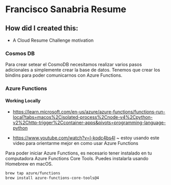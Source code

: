 # Francisco Sanabria Resume

## How did I created this:

- A Cloud Resume Challenge motivation


### Cosmos DB

Para crear setear el CosmoDB necesitamos realizar varios pasos adicionales a simplemente crear la base de datos. Tenemos que crear los bindins para poder comunicarnos con Azure Functions.

### Azure Functions

#### Working Locally

- https://learn.microsoft.com/en-us/azure/azure-functions/functions-run-local?tabs=macos%2Cisolated-process%2Cnode-v4%2Cpython-v2%2Chttp-trigger%2Ccontainer-apps&pivots=programming-language-python

- https://www.youtube.com/watch?v=I-kodc4bs4I ~ estoy usando este video para orientarme mejor en como usar Azure Functions

Para poder iniciar Azure Functions, es necesario tener instalado en tu computadora Azure Functions Core Tools. Puedes instalarla usando Homebrew en macOS.

```bash
brew tap azure/functions
brew install azure-functions-core-tools@4
```
